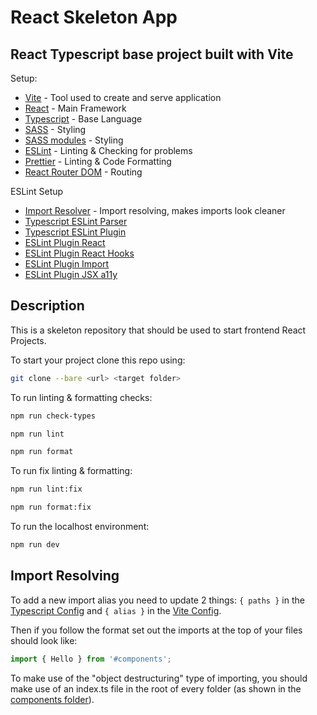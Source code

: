 # React Skeleton App

## React Typescript base project built with Vite

Setup: 

* [Vite](https://vitejs.dev/) - Tool used to create and serve application
* [React](https://reactrouter.com/en/main) - Main Framework
* [Typescript](https://www.typescriptlang.org/) - Base Language
* [SASS](https://sass-lang.com/) - Styling
* [SASS modules](https://github.com/css-modules/css-modules) - Styling
* [ESLint](https://eslint.org/) - Linting & Checking for problems
* [Prettier](https://prettier.io/) - Linting & Code Formatting
* [React Router DOM](https://reactrouter.com/en/main) - Routing


ESLint Setup
* [Import Resolver](https://github.com/import-js/eslint-import-resolver-typescript) - Import resolving, makes imports look cleaner
* [Typescript ESLint Parser](https://github.com/typescript-eslint/typescript-eslint/tree/main/packages/parser)
* [Typescript ESLint Plugin](https://github.com/typescript-eslint/typescript-eslint/tree/main/packages/eslint-plugin)
* [ESLint Plugin React](https://github.com/jsx-eslint/eslint-plugin-react)
* [ESLint Plugin React Hooks](https://www.npmjs.com/package/eslint-plugin-react-hooks)
* [ESLint Plugin Import](https://github.com/import-js/eslint-plugin-import)
* [ESLint Plugin JSX a11y](https://github.com/jsx-eslint/eslint-plugin-jsx-a11y)

## Description

This is a skeleton repository that should be used to start frontend React Projects.

To start your project clone this repo using:

```bash
git clone --bare <url> <target folder>
```
To run linting & formatting checks:
```bash
npm run check-types
```
```bash
npm run lint
```
```bash
npm run format
```
To run fix linting & formatting:
```bash
npm run lint:fix
```
```bash
npm run format:fix
```
To run the localhost environment:
```bash
npm run dev
```

## Import Resolving
To add a new import alias you need to update 2 things:
```{ paths }``` in the [Typescript Config](./tsconfig.json) and ```{ alias }``` in the [Vite Config](./vite.config.ts).

Then if you follow the format set out the imports at the top of your files should look like:
```typescript
import { Hello } from '#components';
```
To make use of the "object destructuring" type of importing, you should make use of an index.ts file in the root of every folder (as shown in the [components folder](./src/components/index.ts)).